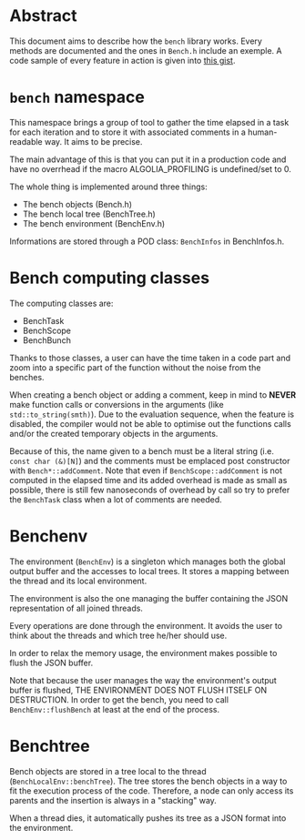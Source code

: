 # Abstract

This document aims to describe how the `bench` library works. Every methods are
documented and the ones in `Bench.h` include an exemple.
A code sample of every feature in action is given into [this gist](https://gist.github.com/Dot-H/8b875d4c477f36ad136a23057d4ca1e5).

# `bench` namespace

This namespace brings a group of tool to gather the time elapsed in a task for
each iteration and to store it with associated comments in a human-readable way.
It aims to be precise.

The main advantage of this is that you can put it in a production code and have
no overrhead if the macro ALGOLIA_PROFILING is undefined/set to 0.

The whole thing is implemented around three things:
* The bench objects (Bench.h)
* The bench local tree (BenchTree.h)
* The bench environment (BenchEnv.h)

Informations are stored through a POD class: `BenchInfos` in BenchInfos.h.

# Bench computing classes

The computing classes are:
* BenchTask
* BenchScope
* BenchBunch

Thanks to those classes, a user can have the time taken in a code part and zoom
into a specific part of the function without the noise from the benches.

When creating a bench object or adding a comment, keep in mind to **NEVER** make
function calls or conversions in the arguments (like `std::to_string(smth)`). Due to the evaluation sequence, when the feature is disabled, the compiler would
not be able to optimise out the functions calls and/or the created temporary objects
in the arguments.

Because of this, the name given to a bench must be a literal string (i.e. `const char (&)[N]`)
and the comments must be emplaced post constructor with `Bench*::addComment`.
Note that even if `BenchScope::addComment` is not computed in the elapsed time and
its added overhead is made as small as possible, there is still few nanoseconds of
overhead by call so try to prefer the `BenchTask` class when a lot of comments are 
needed.

# Benchenv

The environment (`BenchEnv`) is a singleton which manages both the global output
buffer and the accesses to local trees. It stores a mapping between the thread
and its local environment.

The environment is also the one managing the buffer containing the JSON
representation of all joined threads.

Every operations are done through the environment. It avoids the user to think
about the threads and which tree he/her should use.

In order to relax the memory usage, the environment makes possible to flush
the JSON buffer.

Note that because the user manages the way the environment's output buffer
is flushed, THE ENVIRONMENT DOES NOT FLUSH ITSELF ON DESTRUCTION. In order to
get the bench, you need to call `BenchEnv::flushBench` at least at the end of
the process.

# Benchtree

Bench objects are stored in a tree local to the thread (`BenchLocalEnv::benchTree`).
The tree stores the bench objects in a way to fit the execution process of the code.
Therefore, a node can only access its parents and the insertion is always in a 
"stacking" way.

When a thread dies, it automatically pushes its tree as a JSON format into the
environment.

